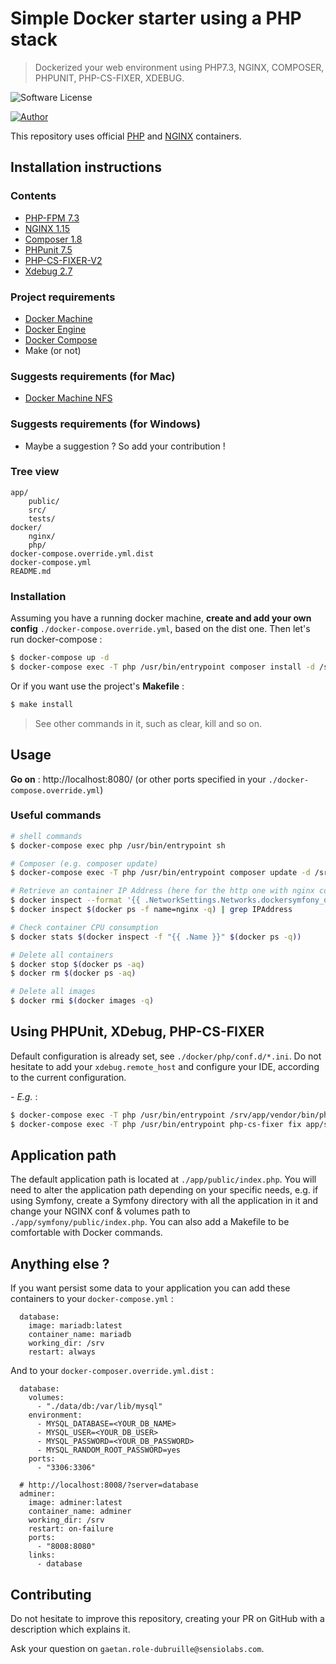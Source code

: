 # Simple Docker starter using a PHP stack
> Dockerized your web environment using PHP7.3, NGINX, COMPOSER, PHPUNIT, PHP-CS-FIXER, XDEBUG.


![Software License](https://img.shields.io/badge/php-%5E7.3-brightgreen.svg)

[![Author](https://img.shields.io/badge/author-gaetan.role--dubruille%40sensiolabs.com-blue.svg)](https://github.com/gaetanrole)

This repository uses official [PHP](https://hub.docker.com/_/php) and [NGINX](https://hub.docker.com/_/nginx) containers.

## Installation instructions

### Contents

- [PHP-FPM 7.3](https://hub.docker.com/_/php)
- [NGINX 1.15](https://hub.docker.com/_/nginx)
- [Composer 1.8](https://getcomposer.org/)
- [PHPunit 7.5](https://phpunit.de/)
- [PHP-CS-FIXER-V2](https://github.com/FriendsOfPHP/PHP-CS-Fixer)
- [Xdebug 2.7](https://xdebug.org/)

### Project requirements

- [Docker Machine](https://docs.docker.com/machine/overview/)
- [Docker Engine](https://docs.docker.com/installation/)
- [Docker Compose](https://docs.docker.com/compose/)
- Make (or not)

### Suggests requirements (for Mac)

- [Docker Machine NFS](https://github.com/adlogix/docker-machine-nfs)

### Suggests requirements (for Windows)

- Maybe a suggestion ? So add your contribution !

### Tree view

```
app/
    public/
    src/
    tests/
docker/
    nginx/
    php/
docker-compose.override.yml.dist
docker-compose.yml
README.md
```

### Installation

Assuming you have a running docker machine, **create and add your own config** `./docker-compose.override.yml`, based on the dist one.
Then let's run docker-compose :

```bash
$ docker-compose up -d
$ docker-compose exec -T php /usr/bin/entrypoint composer install -d /srv/app/ --prefer-dist 
```

Or if you want use the project's **Makefile** :

```bash
$ make install
```

> See other commands in it, such as clear, kill and so on.

## Usage

**Go on** : http://localhost:8080/ (or other ports specified in your `./docker-compose.override.yml`)

### Useful commands

```bash
# shell commands
$ docker-compose exec php /usr/bin/entrypoint sh

# Composer (e.g. composer update)
$ docker-compose exec -T php /usr/bin/entrypoint composer update -d /srv/app

# Retrieve an container IP Address (here for the http one with nginx container_name)
$ docker inspect --format '{{ .NetworkSettings.Networks.dockersymfony_default.IPAddress }}' $(docker ps -f name=nginx -q)
$ docker inspect $(docker ps -f name=nginx -q) | grep IPAddress

# Check container CPU consumption
$ docker stats $(docker inspect -f "{{ .Name }}" $(docker ps -q))

# Delete all containers
$ docker stop $(docker ps -aq)
$ docker rm $(docker ps -aq)

# Delete all images
$ docker rmi $(docker images -q)
```

## Using PHPUnit, XDebug, PHP-CS-FIXER

Default configuration is already set, see `./docker/php/conf.d/*.ini`.
Do not hesitate to add your `xdebug.remote_host` and configure your IDE, according to the current configuration.

_- E.g._ : 

```bash
$ docker-compose exec -T php /usr/bin/entrypoint /srv/app/vendor/bin/phpunit --configuration /srv/app/phpunit.xml.dist /srv/app/tests 
$ docker-compose exec -T php /usr/bin/entrypoint php-cs-fixer fix app/src/ --rules=@PSR2 
```

## Application path

The default application path is located at `./app/public/index.php`.
You will need to alter the application path depending on your specific needs, e.g. if using
Symfony, create a Symfony directory with all the application in it and change your NGINX conf & volumes path to `./app/symfony/public/index.php`.
You can also add a Makefile to be comfortable with Docker commands.

## Anything else ?

If you want persist some data to your application you can add these containers to your `docker-compose.yml` :

```docker
  database:
    image: mariadb:latest
    container_name: mariadb
    working_dir: /srv
    restart: always
```

And to your `docker-composer.override.yml.dist` :

```docker
  database:
    volumes:
      - "./data/db:/var/lib/mysql"
    environment:
      - MYSQL_DATABASE=<YOUR_DB_NAME>
      - MYSQL_USER=<YOUR_DB_USER>
      - MYSQL_PASSWORD=<YOUR_DB_PASSWORD>
      - MYSQL_RANDOM_ROOT_PASSWORD=yes
    ports:
      - "3306:3306"

  # http://localhost:8008/?server=database
  adminer:
    image: adminer:latest
    container_name: adminer
    working_dir: /srv
    restart: on-failure
    ports:
      - "8008:8080"
    links:
      - database

```

## Contributing

Do not hesitate to improve this repository, creating your PR on GitHub with a description which explains it.

Ask your question on `gaetan.role-dubruille@sensiolabs.com`.
